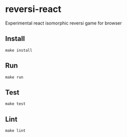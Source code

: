 # reversi-react

Experimental react isomorphic reversi game for browser

## Install

```
make install
```

## Run

```
make run
```

## Test

```
make test
```

## Lint

```
make lint
```
